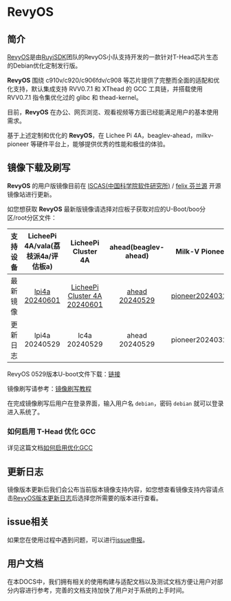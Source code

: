 # RevyOS

## 简介

[RevyOS](https://github.com/revyos)是由[RuyiSDK](https://github.com/ruyisdk)团队的RevyOS小队支持开发的一款针对T-Head芯片生态的Debian优化定制发行版。

__RevyOS__ 围绕 c910v/c920/c906fdv/c908 等芯片提供了完整而全面的适配和优化支持，默认集成支持 RVV0.7.1 和 XThead 的 GCC 工具链，并搭载使用 RVV0.7.1 指令集优化过的 glibc 和 thead-kernel。

目前，__RevyOS__ 在办公、网页浏览、观看视频等方面已经能满足用户的基本使用需求。

基于上述定制和优化的 __RevyOS__，在 Lichee Pi 4A，beaglev-ahead，milkv-pioneer 等硬件平台上，能够提供优秀的性能和极佳的体验。

## 镜像下载及刷写

__RevyOS__ 的用户版镜像目前在 [ISCAS(中国科学院软件研究所)](https://mirror.iscas.ac.cn/revyos) / [felix 芬兰源](https://mirrors.felixc.at/revyos/) 开源镜像站进行更新。

如您想获取 __RevyOS__ 最新版镜像请选择对应板子获取对应的U-Boot/boo分区/root分区文件：

| 支持设备 | LicheePi 4A/vala(荔枝派4a/评估板a) | LicheePi Cluster 4A | ahead(beaglev-ahead) | Milk-V Pioneer | Milk-V Meles |
| :--: | :--: | :--: | :--: | :--: | :--: |
| 最新镜像 | [lpi4a 20240601](https://mirror.iscas.ac.cn/revyos/extra/images/lpi4a/20240601/) | [LicheePi Cluster 4A 20240601](https://mirror.iscas.ac.cn/revyos/extra/images/lpi4a/20240601/) | [ahead 20240529](https://github.com/revyos/mkimg-th1520/releases/tag/20240529) | [pioneer20240327](https://mirror.iscas.ac.cn/revyos/extra/images/sg2042/20240327/) | [meles20240601](https://mirror.iscas.ac.cn/revyos/extra/images/meles/20240601/) |
| 更新日志 | lpi4a 20240529 | lc4a 20240529 | ahead 20240529 | pioneer20240327 | Meles20240601 |

RevyOS 0529版本U-boot文件下载：[链接](https://github.com/revyos/thead-u-boot/actions/runs/9326868005)

镜像刷写请参考：[镜像刷写教程](https://wiki.sipeed.com/hardware/zh/lichee/th1520/lpi4a/4_burn_image.html#%E6%89%B9%E9%87%8F%E7%83%A7%E5%BD%95)

在完成镜像刷写后用户在登录界面，输入用户名 `debian`，密码 `debian` 就可以登录进入系统了。

### 如何启用 T-Head 优化 GCC

详见这篇文档[如何启用优化GCC](build/debian/enable_optimization_gcc.md)

## 更新日志

镜像版本更新后我们会公布当前版本镜像支持内容，如您想查看镜像支持内容请点击[RevyOS版本更新日志](./changelog/)后选择您所需要的版本进行查看。

## issue相关

如果您在使用过程中遇到问题，可以进行[issue申报](https://github.com/revyos/revyos/issues)。

## 用户文档

在本DOCS中，我们拥有相关的使用构建与适配文档以及测试文档方便让用户对部分内容进行参考，完善的文档支持加快了用户对于系统的上手时间。
